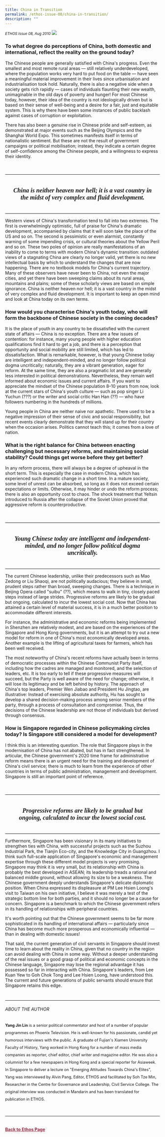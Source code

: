 ```yaml
---
title: China in Transition
permalink: /ethos-issue-08/china-in-transition/
description: ""
---
```

<style>

.back a
{
	color: #9f2943;
	font-weight: bold;
}

#banner img
{
	width:100%;
}
	
.author
{
border-bottom: 1px solid black;
margin-top:40px;
padding-bottom:30px;
border-top: 1px solid black;	

}

.author p {
	font-size: 0.9em;
	line-height:24px !important;
	}	

.break
{
   border-top: 1px solid  black;
   border-bottom: 1px solid black;
	 padding:20px;
	text-align:center;
	margin-top:50px;
}
	
.break1
{
font-family: Georgia;
	font-size:20px;
	font-style: italic;
	font-weight: bold;
}

.boxheader {
	color: white !important;
	}	

.containerbox {
	background-color: #eceedb;
	border-radius: 10px;
	padding: 5%;
	margin-top: 5%;
	
	}	

li {
	font-size: 15px !important;
	
	}	

</style>

<em><small>ETHOS Issue 08, Aug 2010</small></em>
<img src="/images/Landing_Banner_Images/banner_interview.jpg">


<h3>To what degree do perceptions of China, both domestic and international, reflect the reality on the ground today? </h3>

<p>The Chinese people are generally satisfied with China's progress. Even the smallest and most remote rural areas — still relatively underdeveloped, where the population works very hard to put food on the table — have seen a meaningful material improvement in their lives since urbanisation and industrialisation took hold. Naturally, there is also a negative side when a society gets rich rapidly — cases of individuals flaunting their new wealth, unimaginable in the old days of poverty and hunger! For most Chinese today, however, their idea of the country is not ideologically driven but is based on their sense of well-being and a desire for a fair, just and equitable system. This is why there have been some instances of public backlash against cases of corruption or exploitation.</p>

<p>
There has also been a genuine rise in Chinese pride and self-esteem, as demonstrated at major events such as the Beijing Olympics and the Shanghai World Expo. This sometimes manifests itself in terms of nationalistic sentiment. But these are not the result of government campaigns or political mobilisation; instead, they indicate a certain degree of self-confidence among the Chinese people, and a willingness to express their identity.</p>

<div class="break">

<p class="break1">
China is neither heaven nor hell; it is a vast country in the midst of very complex and fluid development.
</p>

</div>

<p>
Western views of China's transformation tend to fall into two extremes. The first is overwhelmingly optimistic, full of praise for China's dramatic development, accompanied by claims that it will soon take the place of the US and so on. The second is pessimistic or even alarmist, constantly warning of some impending crisis, or cultural theories about the Yellow Peril and so on. These two poles of opinion are really manifestations of an inability to come to terms with modern China's dynamic transition: outdated views of a stagnating China are clearly no longer valid, yet there is no new intellectual basis by which to understand the changes that are now happening. There are no textbook models for China's current trajectory. Many of these observers have never been to China, not even the major cities, and yet there have been sweeping claims about its rural areas, mountains and plains; some of these scholarly views are based on simple ignorance. China is neither heaven nor hell; it is a vast country in the midst of very complex and fluid development. It is important to keep an open mind and look at China today on its own terms.</p>

<h3>How would you characterise China's youth today, who will form the backbone of Chinese society in the coming decades? </h3>

<p>It is the place of youth in any country to be dissatisfied with the current state of affairs — China is no exception. There are a few issues of contention: for instance, many young people with higher education qualifications find it hard to get a job, and there is a perception that opportunity and social mobility are still limited, which has led to dissatisfaction. What is remarkable, however, is that young Chinese today are intelligent and independent-minded, and no longer follow political dogma uncritically; naturally, they are a vibrant generation, eager for reform. At the same time, they are also a pragmatic lot and are generally less interested in political demonstrations. Nevertheless, they remain well informed about economic issues and current affairs. If you want to appreciate the mindset of the Chinese population 8–10 years from now, look at the current stars of China's youth culture — such as pop singer Li Yuchun (???) or the writer and social critic Han Han (??) — who have followers numbering in the hundreds of millions.</p>

<p>
Young people in China are neither naive nor apathetic. There used to be a negative impression of their sense of civic and social responsibility, but recent events clearly demonstrate that they will stand up for their country when the occasion arises. Politics cannot teach this; it comes from a love of nation.</p>

<h3>What is the right balance for China between enacting challenging but necessary reforms, and maintaining social stability? Could things get worse before they get better? </h3>

<p>In any reform process, there will always be a degree of upheaval in the short term. This is especially the case in modern China, which has experienced such dramatic change in a short time. In a mature society, some level of unrest can be absorbed, so long as it does not exceed certain expectations or limits. Otherwise, it may hinder or undo the reform process; there is also an opportunity cost to chaos. The shock treatment that Yeltsin introduced to Russia after the collapse of the Soviet Union proved that aggressive reform is counterproductive.</p>

<div class="break">

<p class="break1">
Young Chinese today are intelligent and independent-minded, and no longer follow political dogma uncritically.
</p>

</div>

<p>
The current Chinese leadership, unlike their predecessors such as Mao Zedong or Liu Shaoqi, are not politically audacious; they believe in small, prudent steps rather than broad, sweeping changes. There is a technique in Beijing Opera called "suibu" (??), which means to walk in tiny, closely paced steps instead of large strides. Progressive reforms are likely to be gradual but ongoing, calculated to incur the lowest social cost. Now that China has attained a certain level of material success, it is in a much better position to accommodate different interests.</p>

<p>
For instance, the administrative and economic reforms being implemented in Shenzhen are relatively modest, and are based on the experiences of the Singapore and Hong Kong governments, but it is an attempt to try out a new model for reform in one of China's most economically developed areas. Another example is the lifting of agricultural taxes for farmers, which has been well received.</p>

<p>
The most noteworthy of China's recent reforms have actually been in terms of democratic processes within the Chinese Communist Party itself, including how the cadres are managed and monitored, and the selection of leaders, etc. It is too early to tell if these progressive measures will succeed, but the Party is well aware of the need for change; otherwise, it will lose its legitimacy and be left behind by history. The approach of China's top leaders, Premier Wen Jiabao and President Hu Jingtao, are illustrative: Instead of exercising absolute authority, Hu has sought to develop a shared decision-making process among senior members of the party, through a process of consultation and compromise. Thus, the decisions of the Chinese leadership are not those of individuals but derived through consensus.</p>

<h3>How is Singapore regarded in Chinese policymaking circles today? Is Singapore still considered a model for development?</h3>

<p>I think this is an interesting question. The role that Singapore plays in the modernisation of China has not abated, but has in fact strengthened. In articular, the Chinese government's 2020 time frame for administrative reform means there is an urgent need for the training and development of China's civil service; there is much to learn from the experience of other countries in terms of public administration, management and development. Singapore is still an important point of reference.</p>

<div class="break">

<p class="break1">
Progressive reforms are likely to be gradual but ongoing, calculated to incur the lowest social cost.
</p>

</div>

<p>
Furthermore, Singapore has been visionary in its many initiatives to strengthen ties with China, with successful projects such as the Suzhou Industrial Park, the Tianjin Eco-city, and the Knowledge City in Guangzhou. I think such full-scale application of Singapore's economic and management expertise through these different model projects is very promising. Singapore may think it is very small, but its relationship with China is probably the best developed in ASEAN; its leadership treads a rational and balanced middle ground, without allowing its size to be a weakness. The Chinese government deeply understands Singapore's delicate diplomatic position. When China expressed its displeasure at PM Lee Hsien Loong's visit to Taiwan on his own initiative, I believe it was merely a test of the strategic bottom line for both parties, and it should no longer be a cause for concern. Singapore is a benchmark to which the Chinese government refers in its handling of relationships with peripheral countries.</p>

<p>
It's worth pointing out that the Chinese government seems to be far more sophisticated in its handling of international affairs — particularly since China has become much more prosperous and economically influential — than in dealing with domestic issues!</p>

<p>
That said, the current generation of civil servants in Singapore should invest time to learn about the reality in China, given that no country in the region can avoid dealing with China in some way. Without a deeper understanding of the real issues or a good grasp of political and economic concepts in the Chinese language, Singapore may lose the regional advantage it has possessed so far in interacting with China. Singapore's leaders, from Lee Kuan Yew to Goh Chok Tong and Lee Hsien Loong, have understood this. The current and future generations of public servants should ensure that Singapore retains this edge.</p>

<div class="author">

<h6>ABOUT THE AUTHOR</h6>

<p class="small-text"><strong>Yang Jin Lin</strong> is a senior political commentator and host of a number of popular programmes on Phoenix Television. He is well-known for his passionate, candid yet humorous interviews with the public. A graduate of Fujian's Xiamen University Faculty of History, Yang worked in Hong Kong for a number of mass media companies as reporter, chief editor, chief writer and magazine editor. He was also a columnist for a few newspapers in Hong Kong and a special reporter for Asiaweek. In Singapore to deliver a lecture on "Emerging Attitudes Towards China's Elites", Yang was interviewed by Alvin Pang, Editor, ETHOS and facilitated by Soh Tze Min, Researcher in the Centre for Governance and Leadership, Civil Service College. The original interview was conducted in Mandarin and has been translated for publication in ETHOS.</p>

</div>







<br>
<br>	
<div class="back">
<a href="/ethos/">Back to Ethos Page</a>	
</div>